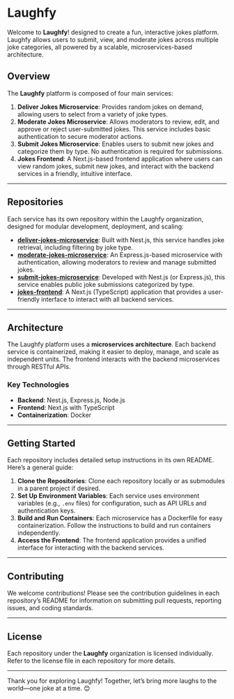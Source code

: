 # Laughfy

Welcome to **Laughfy**! designed to create a fun, interactive jokes platform. Laughfy allows users to submit, view, and moderate jokes across multiple joke categories, all powered by a scalable, microservices-based architecture.

## Overview

The **Laughfy** platform is composed of four main services:

1. **Deliver Jokes Microservice**: Provides random jokes on demand, allowing users to select from a variety of joke types.
2. **Moderate Jokes Microservice**: Allows moderators to review, edit, and approve or reject user-submitted jokes. This service includes basic authentication to secure moderator actions.
3. **Submit Jokes Microservice**: Enables users to submit new jokes and categorize them by type. No authentication is required for submissions.
4. **Jokes Frontend**: A Next.js-based frontend application where users can view random jokes, submit new jokes, and interact with the backend services in a friendly, intuitive interface.

---

## Repositories

Each service has its own repository within the Laughfy organization, designed for modular development, deployment, and scaling:

- **[deliver-jokes-microservice](https://github.com/Laughfy/deliver-jokes-microservice)**: Built with Nest.js, this service handles joke retrieval, including filtering by joke type.
- **[moderate-jokes-microservice](https://github.com/Laughfy/moderate-jokes-microservice)**: An Express.js-based microservice with authentication, allowing moderators to review and manage submitted jokes.
- **[submit-jokes-microservice](https://github.com/Laughfy/submit-jokes-microservice)**: Developed with Nest.js (or Express.js), this service enables public joke submissions categorized by type.
- **[jokes-frontend](https://github.com/Laughfy/jokes-frontend)**: A Next.js (TypeScript) application that provides a user-friendly interface to interact with all backend services.

---

## Architecture

The Laughfy platform uses a **microservices architecture**. Each backend service is containerized, making it easier to deploy, manage, and scale as independent units. The frontend interacts with the backend microservices through RESTful APIs.

### Key Technologies

- **Backend**: Nest.js, Express.js, Node.js
- **Frontend**: Next.js with TypeScript
- **Containerization**: Docker

---

## Getting Started

Each repository includes detailed setup instructions in its own README. Here’s a general guide:

1. **Clone the Repositories**: Clone each repository locally or as submodules in a parent project if desired.
2. **Set Up Environment Variables**: Each service uses environment variables (e.g., `.env` files) for configuration, such as API URLs and authentication keys.
3. **Build and Run Containers**: Each microservice has a Dockerfile for easy containerization. Follow the instructions to build and run containers independently.
4. **Access the Frontend**: The frontend application provides a unified interface for interacting with the backend services.

---

## Contributing

We welcome contributions! Please see the contribution guidelines in each repository’s README for information on submitting pull requests, reporting issues, and coding standards.

---

## License

Each repository under the **Laughfy** organization is licensed individually. Refer to the license file in each repository for more details.

---

Thank you for exploring Laughfy! Together, let’s bring more laughs to the world—one joke at a time. 😊